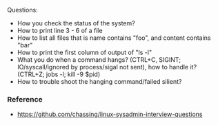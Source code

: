 Questions:
* How you check the status of the system? 
* How to print line 3 - 6 of a file
* How to list all files that is name contains "foo", and content contains "bar"
* How to print the first column of output of "ls -l"
* What you do when a command hangs? (CTRL+C, SIGINT; IO/syscall/ignored by process/sigal not sent), how to handle it? (CTRL+Z; jobs -l; kill -9 $pid)
* How to trouble shoot the hanging command/failed silient?


### Reference
* https://github.com/chassing/linux-sysadmin-interview-questions
